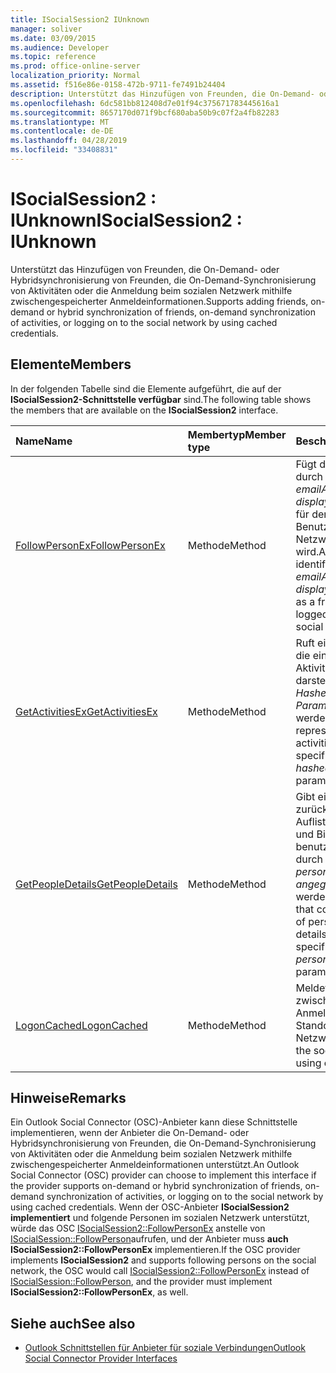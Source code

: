 ```yaml
---
title: ISocialSession2 IUnknown
manager: soliver
ms.date: 03/09/2015
ms.audience: Developer
ms.topic: reference
ms.prod: office-online-server
localization_priority: Normal
ms.assetid: f516e86e-0158-472b-9711-fe7491b24404
description: Unterstützt das Hinzufügen von Freunden, die On-Demand- oder Hybridsynchronisierung von Freunden, die On-Demand-Synchronisierung von Aktivitäten oder die Anmeldung beim sozialen Netzwerk mithilfe zwischengespeicherter Anmeldeinformationen.
ms.openlocfilehash: 6dc581bb812408d7e01f94c375671783445616a1
ms.sourcegitcommit: 8657170d071f9bcf680aba50b9c07f2a4fb82283
ms.translationtype: MT
ms.contentlocale: de-DE
ms.lasthandoff: 04/28/2019
ms.locfileid: "33408831"
---
```

# <a name="isocialsession2--iunknown"></a><span data-ttu-id="30a14-103">ISocialSession2 : IUnknown</span><span class="sxs-lookup"><span data-stu-id="30a14-103">ISocialSession2 : IUnknown</span></span>

<span data-ttu-id="30a14-104">Unterstützt das Hinzufügen von Freunden, die On-Demand- oder Hybridsynchronisierung von Freunden, die On-Demand-Synchronisierung von Aktivitäten oder die Anmeldung beim sozialen Netzwerk mithilfe zwischengespeicherter Anmeldeinformationen.</span><span class="sxs-lookup"><span data-stu-id="30a14-104">Supports adding friends, on-demand or hybrid synchronization of friends, on-demand synchronization of activities, or logging on to the social network by using cached credentials.</span></span>
  
## <a name="members"></a><span data-ttu-id="30a14-105">Elemente</span><span class="sxs-lookup"><span data-stu-id="30a14-105">Members</span></span>

<span data-ttu-id="30a14-106">In der folgenden Tabelle sind die Elemente aufgeführt, die auf der **ISocialSession2-Schnittstelle verfügbar** sind.</span><span class="sxs-lookup"><span data-stu-id="30a14-106">The following table shows the members that are available on the **ISocialSession2** interface.</span></span> 
  
|<span data-ttu-id="30a14-107">**Name**</span><span class="sxs-lookup"><span data-stu-id="30a14-107">**Name**</span></span>|<span data-ttu-id="30a14-108">**Membertyp**</span><span class="sxs-lookup"><span data-stu-id="30a14-108">**Member type**</span></span>|<span data-ttu-id="30a14-109">**Beschreibung**</span><span class="sxs-lookup"><span data-stu-id="30a14-109">**Description**</span></span>|
|:-----|:-----|:-----|
|[<span data-ttu-id="30a14-110">FollowPersonEx</span><span class="sxs-lookup"><span data-stu-id="30a14-110">FollowPersonEx</span></span>](isocialsession2-followpersonex.md) <br/> |<span data-ttu-id="30a14-111">Methode</span><span class="sxs-lookup"><span data-stu-id="30a14-111">Method</span></span>  <br/> |<span data-ttu-id="30a14-112">Fügt die person hinzu, die durch die  _Parameter emailAddresses_ und  _displayName_ als Freund für den angemeldeten Benutzer im sozialen Netzwerk identifiziert wird.</span><span class="sxs-lookup"><span data-stu-id="30a14-112">Adds the person identified by the  _emailAddresses_ and  _displayName_ parameters as a friend for the logged-on user on the social network.</span></span>  <br/> |
|[<span data-ttu-id="30a14-113">GetActivitiesEx</span><span class="sxs-lookup"><span data-stu-id="30a14-113">GetActivitiesEx</span></span>](isocialsession2-getactivitiesex.md) <br/> |<span data-ttu-id="30a14-114">Methode</span><span class="sxs-lookup"><span data-stu-id="30a14-114">Method</span></span>  <br/> |<span data-ttu-id="30a14-115">Ruft eine Zeichenfolge ab, die eine Auflistung von Aktivitäten der Benutzer darstellt, die durch den  _HashedAddresses-Parameter angegeben_ werden.</span><span class="sxs-lookup"><span data-stu-id="30a14-115">Gets a string that represents a collection of activities of the users specified by the  _hashedAddresses_ parameter.</span></span>  <br/> |
|[<span data-ttu-id="30a14-116">GetPeopleDetails</span><span class="sxs-lookup"><span data-stu-id="30a14-116">GetPeopleDetails</span></span>](isocialsession2-getpeopledetails.md) <br/> |<span data-ttu-id="30a14-117">Methode</span><span class="sxs-lookup"><span data-stu-id="30a14-117">Method</span></span>  <br/> |<span data-ttu-id="30a14-118">Gibt eine Zeichenfolge zurück, die eine Auflistung von Personen- und Bilddetails für die benutzer enthält, die durch den  _parameter personsAddresses angegeben_ werden.</span><span class="sxs-lookup"><span data-stu-id="30a14-118">Returns a string that contains a collection of person and picture details for the users specified by the  _personsAddresses_ parameter.</span></span>  <br/> |
|[<span data-ttu-id="30a14-119">LogonCached</span><span class="sxs-lookup"><span data-stu-id="30a14-119">LogonCached</span></span>](isocialsession2-logoncached.md) <br/> |<span data-ttu-id="30a14-120">Methode</span><span class="sxs-lookup"><span data-stu-id="30a14-120">Method</span></span>  <br/> |<span data-ttu-id="30a14-121">Meldet sich mit zwischengespeicherten Anmeldeinformationen am Standort des sozialen Netzwerks an.</span><span class="sxs-lookup"><span data-stu-id="30a14-121">Logs on to the social network site using cached credentials.</span></span>  <br/> |
   
## <a name="remarks"></a><span data-ttu-id="30a14-122">Hinweise</span><span class="sxs-lookup"><span data-stu-id="30a14-122">Remarks</span></span>

<span data-ttu-id="30a14-123">Ein Outlook Social Connector (OSC)-Anbieter kann diese Schnittstelle implementieren, wenn der Anbieter die On-Demand- oder Hybridsynchronisierung von Freunden, die On-Demand-Synchronisierung von Aktivitäten oder die Anmeldung beim sozialen Netzwerk mithilfe zwischengespeicherter Anmeldeinformationen unterstützt.</span><span class="sxs-lookup"><span data-stu-id="30a14-123">An Outlook Social Connector (OSC) provider can choose to implement this interface if the provider supports on-demand or hybrid synchronization of friends, on-demand synchronization of activities, or logging on to the social network by using cached credentials.</span></span> <span data-ttu-id="30a14-124">Wenn der OSC-Anbieter **ISocialSession2 implementiert** und folgende Personen im sozialen Netzwerk unterstützt, würde das OSC [ISocialSession2::FollowPersonEx](isocialsession2-followpersonex.md) anstelle von [ISocialSession::FollowPerson](isocialsession-followperson.md)aufrufen, und der Anbieter muss **auch ISocialSession2::FollowPersonEx** implementieren.</span><span class="sxs-lookup"><span data-stu-id="30a14-124">If the OSC provider implements **ISocialSession2** and supports following persons on the social network, the OSC would call [ISocialSession2::FollowPersonEx](isocialsession2-followpersonex.md) instead of [ISocialSession::FollowPerson](isocialsession-followperson.md), and the provider must implement **ISocialSession2::FollowPersonEx**, as well.</span></span>
  
## <a name="see-also"></a><span data-ttu-id="30a14-125">Siehe auch</span><span class="sxs-lookup"><span data-stu-id="30a14-125">See also</span></span>

- [<span data-ttu-id="30a14-126">Outlook Schnittstellen für Anbieter für soziale Verbindungen</span><span class="sxs-lookup"><span data-stu-id="30a14-126">Outlook Social Connector Provider Interfaces</span></span>](outlook-social-connector-provider-interfaces.md)

